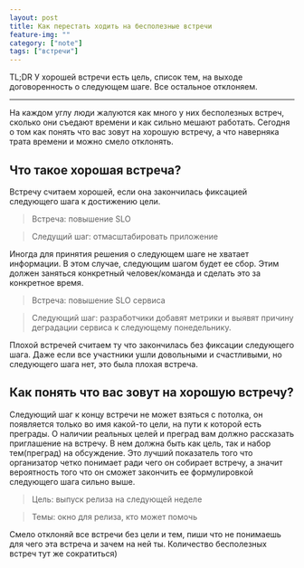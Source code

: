 ```yaml
---
layout: post
title: Как перестать ходить на бесполезные встречи
feature-img: ""
category: ["note"]
tags: ["встречи"]
---
```


TL;DR У хорошей встречи есть цель, список тем, на выходе договоренность о следующем шаге. Все остальное отклоняем.

---

На каждом углу люди жалуются как много у них бесполезных встреч, сколько они съедают времени и как сильно мешают работать. Сегодня о том как понять что вас зовут на хорошую встречу, а что наверняка трата времени и можно смело отклонять.

## Что такое хорошая встреча?

Встречу считаем хорошей, если она закончилась фиксацией следующего шага к достижению цели.

> Встреча: повышение SLO

> Следущий шаг: отмасштабировать приложение

Иногда для принятия решения о следующем шаге не хватает информации. В этом случае, следующим шагом будет ее сбор. Этим должен заняться конкретный человек/команда и сделать это за конкретное время.

> Встреча: повышение SLO сервиса

> Следующий шаг: разработчики добавят метрики и выявят причину деградации сервиса к следующему понедельнику.

Плохой встречей считаем ту что закончилась без фиксации следующего шага. Даже если все участники ушли довольными и счастливыми, но следующего шага нет, это была плохая встреча.

## Как понять что вас зовут на хорошую встречу?

Следующий шаг к концу встречи не может взяться с потолка, он появляется только во имя какой-то цели, на пути к которой есть преграды. О наличии реальных целей и преград вам должно рассказать приглашение на встречу. В нем должна быть как цель, так и набор тем(преград) на обсуждение. Это лучший показатель того что организатор четко понимает ради чего он собирает встречу, а значит вероятность того что он сможет закончить ее формулировкой следующего шага сильно выше.

> Цель: выпуск релиза на следующей неделе

> Темы: окно для релиза, кто может помочь

Смело отклоняй все встречи без цели и тем, пиши что не понимаешь для чего эта встреча и зачем на ней ты. Количество бесполезных встреч тут же сократиться)
